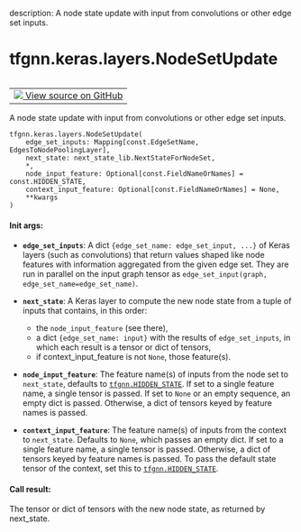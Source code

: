 description: A node state update with input from convolutions or other edge set inputs.

<div itemscope itemtype="http://developers.google.com/ReferenceObject">
<meta itemprop="name" content="tfgnn.keras.layers.NodeSetUpdate" />
<meta itemprop="path" content="Stable" />
<meta itemprop="property" content="__init__"/>
<meta itemprop="property" content="__new__"/>
</div>

# tfgnn.keras.layers.NodeSetUpdate

<!-- Insert buttons and diff -->

<table class="tfo-notebook-buttons tfo-api nocontent" align="left">
<td>
  <a target="_blank" href="https://github.com/tensorflow/gnn/tree/master/tensorflow_gnn/keras/layers/graph_update.py#L338-L428">
    <img src="https://www.tensorflow.org/images/GitHub-Mark-32px.png" />
    View source on GitHub
  </a>
</td>
</table>



A node state update with input from convolutions or other edge set inputs.

<pre class="devsite-click-to-copy prettyprint lang-py tfo-signature-link">
<code>tfgnn.keras.layers.NodeSetUpdate(
    edge_set_inputs: Mapping[const.EdgeSetName, EdgesToNodePoolingLayer],
    next_state: next_state_lib.NextStateForNodeSet,
    *,
    node_input_feature: Optional[const.FieldNameOrNames] = const.HIDDEN_STATE,
    context_input_feature: Optional[const.FieldNameOrNames] = None,
    **kwargs
)
</code></pre>



<!-- Placeholder for "Used in" -->


#### Init args:


* <b>`edge_set_inputs`</b>: A dict `{edge_set_name: edge_set_input, ...}` of Keras
  layers (such as convolutions) that return values shaped like node features
  with information aggregated from the given edge set.
  They are run in parallel on the input graph tensor as
  `edge_set_input(graph, edge_set_name=edge_set_name)`.
* <b>`next_state`</b>: A Keras layer to compute the new node state from a tuple of
  inputs that contains, in this order:

    - the `node_input_feature` (see there),
    - a dict `{edge_set_name: input}` with the results of `edge_set_inputs`,
      in which each result is a tensor or dict of tensors,
    - if context_input_feature is not `None`, those feature(s).
* <b>`node_input_feature`</b>: The feature name(s) of inputs from the node set to
  `next_state`, defaults to <a href="../../../tfgnn.md#HIDDEN_STATE"><code>tfgnn.HIDDEN_STATE</code></a>.
  If set to a single feature name, a single tensor is passed.
  If set to `None` or an empty sequence, an empty dict is passed.
  Otherwise, a dict of tensors keyed by feature names is passed.
* <b>`context_input_feature`</b>: The feature name(s) of inputs from the context to
  `next_state`. Defaults to `None`, which passes an empty dict.
  If set to a single feature name, a single tensor is passed.
  Otherwise, a dict of tensors keyed by feature names is passed.
  To pass the default state tensor of the context, set this to
  <a href="../../../tfgnn.md#HIDDEN_STATE"><code>tfgnn.HIDDEN_STATE</code></a>.


#### Call result:

The tensor or dict of tensors with the new node state, as returned by
next_state.


